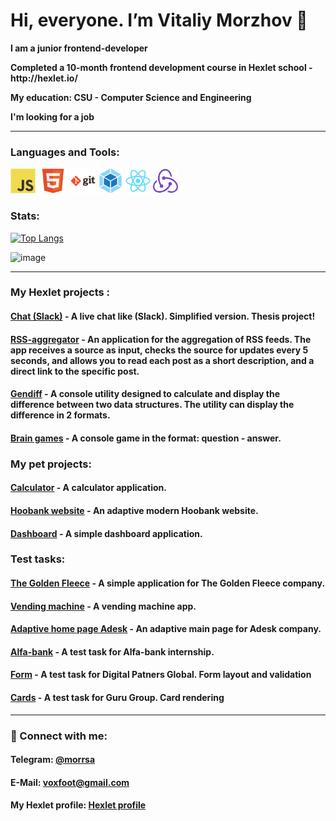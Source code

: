 <h1>Hi, everyone. I’m Vitaliy Morzhov 👋</h1>

<div>
  <p><b>I am a junior frontend-developer</b></p>
  <p><b>Completed a 10-month frontend development course in Hexlet school - http://hexlet.io/</b></p>
  <p><b>My education: CSU - Computer Science and Engineering</b></p>
  <p><b>I'm looking for a job</b></p>
</div>

___

### Languages and Tools:
<div>
  <img src="https://github.com/devicons/devicon/blob/master/icons/javascript/javascript-original.svg" title="JavaScript" alt="JavaScript" width="40" 
  <img src="https://github.com/devicons/devicon/blob/master/icons/css3/css3-plain-wordmark.svg"  title="CSS3" alt="CSS" width="40" height="40"/>&nbsp;
  <img src="https://github.com/devicons/devicon/blob/master/icons/html5/html5-original.svg" title="HTML5" alt="HTML" width="40" height="40"/>&nbsp;
  <img src="https://github.com/devicons/devicon/blob/master/icons/git/git-original-wordmark.svg" title="Git" **alt="Git" width="40" height="40"/>
  <img src="https://github.com/devicons/devicon/blob/master/icons/webpack/webpack-original.svg" title="Webpack width="40" height="40"/>
  <img src="https://github.com/devicons/devicon/blob/master/icons/react/react-original.svg" title="React width="40" height="40"/>
  <img src="https://github.com/devicons/devicon/blob/master/icons/redux/redux-original.svg" title="Reduxt width="40" height="40"/>
</div>

### Stats:                                                                                                                               
[![Top Langs](https://github-readme-stats.vercel.app/api/top-langs/?username=Vox1oot&layout=compact)](https://github.com/anuraghazra/github-readme-stats)
                                                                                                                                
                                                                                                                                

![image](https://www.codewars.com/users/morrsa/badges/small)

____

### My Hexlet projects :
<div>
  <h4>
    <a href=https://github.com/Vox1oot/frontend-project-12>Chat (Slack)</a>
    - A live chat like (Slack). Simplified version. Thesis project!
  </h4>
  <h4>
    <a href=https://github.com/Vox1oot/frontend-project-lvl3>RSS-aggregator</a>
    - An application for the aggregation of RSS feeds. The app receives a source as input, checks the source for updates every 5 seconds, and allows you to read   each post as a short description, and a direct link to the specific post.
  </h4>                                                                                                                      
  <h4>
    <a href=https://github.com/Vox1oot/frontend-project-lvl2>Gendiff</a>
    - A console utility designed to calculate and display the difference between two data structures. The utility can display the difference in 2 formats.
  </h4>
  <h4>
    <a href=https://github.com/Vox1oot/frontend-project-lvl1>Brain games</a>
    - A console game in the format: question - answer.
  </h4>                                                                                                                         
</div>
                                                                                                                                
### My pet projects:
<h4>
   <a href=https://github.com/Vox1oot/calculator>Calculator</a>
    - A calculator application.
</h4>  
<h4>
   <a href=https://github.com/Vox1oot/modern-website>Hoobank website</a>
    - An adaptive modern Hoobank website.
</h4>  
<h4>
   <a href=https://github.com/Vox1oot/dashboard>Dashboard</a>
    - A simple dashboard application.
</h4>        
                                                                                                                                
### Test tasks:
<h4>
  <a href=https://github.com/Vox1oot/next>The Golden Fleece</a>
   - A simple application for The Golden Fleece company.
</h4>
<h4>
  <a href=https://github.com/Vox1oot/vending-machine>Vending machine</a>
   - A vending machine app.
</h4>
<h4>
  <a href=https://github.com/Vox1oot/Adesk>Adaptive home page Adesk</a>
   - An adaptive main page for Adesk company.
</h4>
<h4>
 <a href=https://github.com/Vox1oot/alfa-test>Alfa-bank</a>
   - A test task for Alfa-bank internship.
</h4>
<h4>
 <a href=https://github.com/Vox1oot/digital-patners-global>Form</a>
   - A test task for Digital Patners Global. Form layout and validation
</h4>
 <h4>
 <a href=https://github.com/Vox1oot/guru-group>Cards</a>
   - A test task for Guru Group. Сard rendering
</h4>
                                                                                                                                
____
                                                                                                                                
<div>
  <h3>🤝 Connect with me:</h3>
  <h4>Telegram: <a href=https://t.me/morrsa>@morrsa</a></h4>                                                                                                           
  <h4>E-Mail: <a href="mailto:voxfoot@gmail.com">voxfoot@gmail.com</a></h4>                                                                                                       
  <h4>My Hexlet profile: <a href=https://ru.hexlet.io/u/morsa>Hexlet profile</a></h4>
</div>
<!---
Vox1oot/Vox1oot is a ✨ special ✨ repository because its `README.md` (this file) appears on your GitHub profile.
You can click the Preview link to take a look at your changes.
--->
